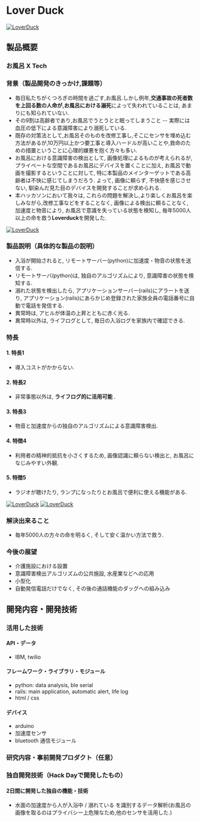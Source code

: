 # Lover Duck

[![LoverDuck](https://github.com/jphacks/TK_1720/blob/master/app/images/main.png)](https://youtu.be/u9JsaFCgCrA)

## 製品概要
### お風呂 X  Tech

### 背景（製品開発のきっかけ,課題等）
- 毎日私たちがくつろぎの時間を過ごす,お風呂.しかし例年,**交通事故の死者数を上回る数の人命が,お風呂における溺死**によって失われていることは, あまりにも知られていない.
- その9割は高齢者であり,お風呂でうとうとと眠ってしまうこと -- 実際には血圧の低下による意識障害により溺死している.
- 既存の対策法として,お風呂そのものを改修工事し,そこにセンサを埋め込む方法があるが,10万円以上かつ要工事と導入ハードルが高いことや,救命のための措置ということに心理的嫌悪を抱く方々も多い. 
- お風呂における意識障害の検出として, 画像処理によるものが考えられるが, プライベートな空間であるお風呂にデバイスを置くことに加え, お風呂で動画を撮影するということに対して, 特に本製品のメインターゲットである高齢者は不快に感じてしまうだろう. よって, 画像に頼らず, 不快感を感じさせない, 馴染んだ見た目のデバイスを開発することが求められる.
- 本ハッカソンにおいて我々は, これらの問題を解決し,より楽しくお風呂を楽しみながら,改修工事などをすることなく, 画像による検出に頼ることなく, 加速度と物音により, お風呂で意識を失っている状態を検知し, 毎年5000人以上の命を救う**Loverduck**を開発した.


[![LoverDuck](https://github.com/jphacks/TK_1720/blob/master/app/images/all_slides.png)](https://youtu.be/u9JsaFCgCrA)

### 製品説明（具体的な製品の説明）
- 入浴が開始されると, リモートサーバー(python)に加速度・物音の状態を送信する.
- リモートサーバ(python)は, 独自のアルゴリズムにより, 意識障害の状態を検知する.
- 溺れた状態を検出したら, アプリケーションサーバー(rails)にアラートを送り, アプリケーション(rails)にあらかじめ登録された家族全員の電話番号に自動で電話を発信する.
- 異常時は, アヒルが体温の上昇とともに赤く光る.　　　　    
- 異常時以外は, ライフログとして, 毎日の入浴ログを家族内で確認できる.

### 特長

#### 1. 特長1
- 導入コストがかからない.
#### 2. 特長2
- 非常事態以外は, **ライフログ的に活用可能** .
#### 3. 特長3
- 物音と加速度からの独自のアルゴリズムによる意識障害検出.
#### 4. 特徴4
- 利用者の精神的抵抗を小さくするため, 画像認識に頼らない検出と, お風呂になじみやすい外観.
#### 5. 特徴5
- ラジオが聴けたり, ランプになったりとお風呂で便利に使える機能がある.


[![LoverDuck](https://github.com/jphacks/TK_1720/blob/master/app/images/ducks.png)](https://youtu.be/u9JsaFCgCrA)
[![LoverDuck](https://github.com/jphacks/TK_1720/blob/master/app/images/form.png)](https://youtu.be/u9JsaFCgCrA)

### 解決出来ること
- 毎年5000人の方々の命を明るく, そして安く温かい方法で救う.

### 今後の展望
- 介護施設における設置
- 意識障害検出アルゴリズムの公共施設, 水産業などへの応用
- 小型化
- 自動発信電話だけでなく, その後の通話機能のダッグへの組み込み

## 開発内容・開発技術
### 活用した技術
#### API・データ
* IBM, twilio


#### フレームワーク・ライブラリ・モジュール
* python: data analysis, ble serial
* rails: main application, automatic alert, life log
* html / css

#### デバイス
* arduino
* 加速度センサ
* bluetooth 通信モジュール

### 研究内容・事前開発プロダクト（任意）


### 独自開発技術（Hack Dayで開発したもの）
#### 2日間に開発した独自の機能・技術
* 水面の加速度から人が入浴中 / 溺れている を識別するデータ解析(お風呂の画像を取るのはプライバシー上危険なため,他のセンサを活用した.)
